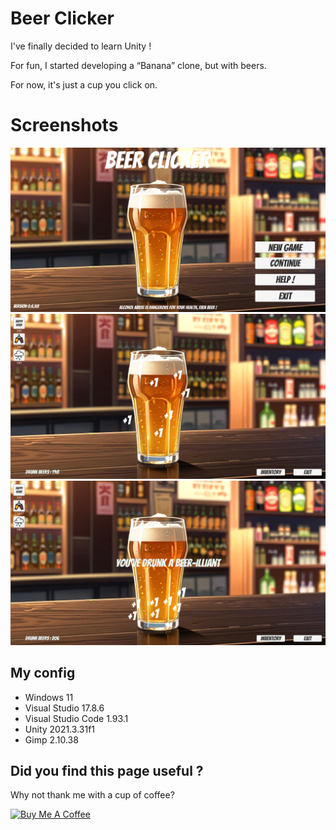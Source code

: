 # Beer Clicker

I've finally decided to learn Unity !

For fun, I started developing a “Banana” clone, but with beers.

For now, it's just a cup you click on.

# Screenshots

![ScreenShot](https://github.com/AlexisAmand/Beer-Clicker/blob/main/screenshots/beer-01.png)
![ScreenShot](https://github.com/AlexisAmand/Beer-Clicker/blob/main/screenshots/beer-02.png)
![ScreenShot](https://github.com/AlexisAmand/Beer-Clicker/blob/main/screenshots/beer-03.png)

##  My config

* Windows 11
* Visual Studio 17.8.6
* Visual Studio Code 1.93.1
* Unity 2021.3.31f1
* Gimp 2.10.38

## Did you find this page useful ?
Why not thank me with a cup of coffee?

<a href="https://www.buymeacoffee.com/alexisamand" target="_blank"><img src="https://cdn.buymeacoffee.com/buttons/v2/default-blue.png" alt="Buy Me A Coffee" width="210" ></a>





